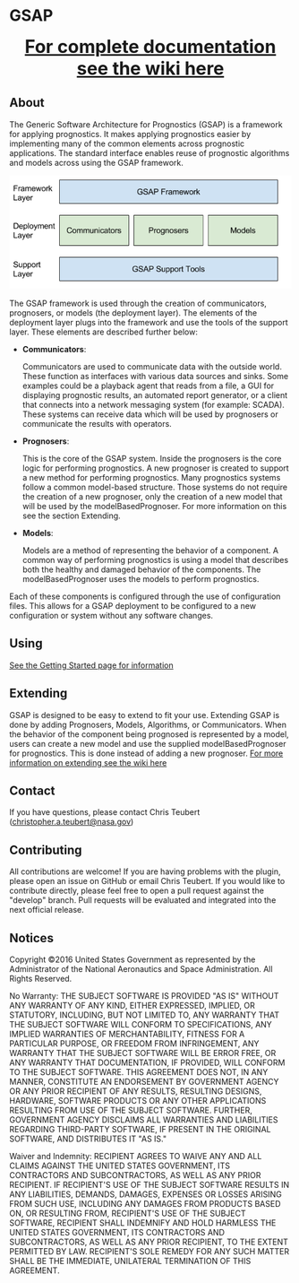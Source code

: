 # GSAP

<font size="+3"><div align="center"> **[For complete documentation see the wiki
here](https://github.com/nasa/GSAP/wiki)** </div></font>

## About
The Generic Software Architecture for Prognostics (GSAP) is a framework for
applying prognostics. It makes applying prognostics easier by implementing many
of the common elements across prognostic applications. The standard interface
enables reuse of prognostic algorithms and models across  using the GSAP
framework.

![GSAP Layers](images/Layers.png)

The GSAP framework is used through the creation of communicators, prognosers, or
models (the deployment layer). The elements of the deployment layer plugs into
the framework and use the tools of the support layer. These elements are
described further below:

* **Communicators**:

  Communicators are used to communicate data with the outside world. These
function as interfaces with various data sources and sinks. Some examples could
be a playback agent that reads from a file, a GUI for displaying prognostic
results, an automated report generator, or a client that connects into a network
messaging system (for example: SCADA). These systems can receive data which will
be used by prognosers or communicate the results with operators.

* **Prognosers**:

  This is the core of the GSAP system. Inside the prognosers is the core logic for performing prognostics. A new prognoser is created to support a new method for performing prognostics. Many prognostics systems follow a common model-based structure. Those systems do not require the creation of a new prognoser, only the creation of a new model that will be used by the modelBasedPrognoser. For more information on this see the section Extending.

* **Models**:

  Models are a method of representing the behavior of a component. A common way of performing prognostics is using a model that describes both the healthy and damaged behavior of the components. The modelBasedPrognoser uses the models to perform prognostics.

Each of these components is configured through the use of configuration files.
This allows for a GSAP deployment to be configured to a new configuration or
system without any software changes.

## Using
[See the Getting Started page for
information](https://github.com/nasa/GSAP/wiki/Getting-Started)

## Extending
GSAP is designed to be easy to extend to fit your use. Extending GSAP is done by
adding Prognosers, Models, Algorithms, or Communicators. When the behavior of the component
being prognosed is represented by a model, users can create a new model and use
the supplied modelBasedPrognoser for prognostics. This is done instead of adding
a new prognoser. [For more information on extending see the wiki
here](https://github.com/nasa/GSAP/wiki)

## Contact
If you have questions, please contact Chris Teubert
(christopher.a.teubert@nasa.gov)

## Contributing
All contributions are welcome! If you are having problems with the plugin, please open an issue on GitHub or email Chris Teubert. If you would like to contribute directly, please feel free to open a pull request against the "develop" branch. Pull requests will be evaluated and integrated into the next official release.

## Notices

Copyright ©2016 United States Government as represented by the Administrator of the National Aeronautics and Space Administration. All Rights Reserved.

No Warranty: THE SUBJECT SOFTWARE IS PROVIDED "AS IS" WITHOUT ANY WARRANTY OF
ANY KIND, EITHER EXPRESSED, IMPLIED, OR STATUTORY, INCLUDING, BUT NOT LIMITED
TO, ANY WARRANTY THAT THE SUBJECT SOFTWARE WILL CONFORM TO SPECIFICATIONS, ANY
IMPLIED WARRANTIES OF MERCHANTABILITY, FITNESS FOR A PARTICULAR PURPOSE, OR
FREEDOM FROM INFRINGEMENT, ANY WARRANTY THAT THE SUBJECT SOFTWARE WILL BE ERROR
FREE, OR ANY WARRANTY THAT DOCUMENTATION, IF PROVIDED, WILL CONFORM TO THE
SUBJECT SOFTWARE. THIS AGREEMENT DOES NOT, IN ANY MANNER, CONSTITUTE AN
ENDORSEMENT BY GOVERNMENT AGENCY OR ANY PRIOR RECIPIENT OF ANY RESULTS,
RESULTING DESIGNS, HARDWARE, SOFTWARE PRODUCTS OR ANY OTHER APPLICATIONS
RESULTING FROM USE OF THE SUBJECT SOFTWARE.  FURTHER, GOVERNMENT AGENCY
DISCLAIMS ALL WARRANTIES AND LIABILITIES REGARDING THIRD-PARTY SOFTWARE, IF
PRESENT IN THE ORIGINAL SOFTWARE, AND DISTRIBUTES IT "AS IS."

Waiver and Indemnity: RECIPIENT AGREES TO WAIVE ANY AND ALL CLAIMS AGAINST THE
UNITED STATES GOVERNMENT, ITS CONTRACTORS AND SUBCONTRACTORS, AS WELL AS ANY
PRIOR RECIPIENT.  IF RECIPIENT'S USE OF THE SUBJECT SOFTWARE RESULTS IN ANY
LIABILITIES, DEMANDS, DAMAGES, EXPENSES OR LOSSES ARISING FROM SUCH USE,
INCLUDING ANY DAMAGES FROM PRODUCTS BASED ON, OR RESULTING FROM, RECIPIENT'S USE
OF THE SUBJECT SOFTWARE, RECIPIENT SHALL INDEMNIFY AND HOLD HARMLESS THE UNITED
STATES GOVERNMENT, ITS CONTRACTORS AND SUBCONTRACTORS, AS WELL AS ANY PRIOR
RECIPIENT, TO THE EXTENT PERMITTED BY LAW.  RECIPIENT'S SOLE REMEDY FOR ANY SUCH
MATTER SHALL BE THE IMMEDIATE, UNILATERAL TERMINATION OF THIS AGREEMENT.
